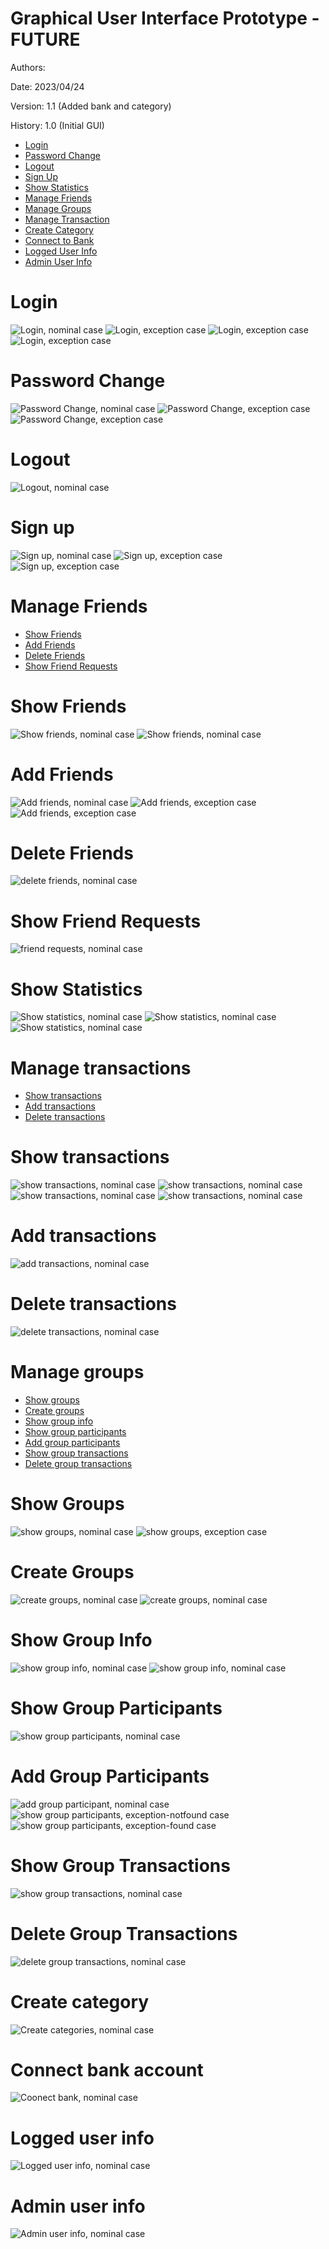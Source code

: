 # Graphical User Interface Prototype - FUTURE

Authors:

Date: 2023/04/24

Version: 1.1 (Added bank and category)

History: 1.0 (Initial GUI)

-   [Login](#login)
-   [Password Change](#password-change)
-   [Logout](#logout)
-   [Sign Up](#sign-up)
-   [Show Statistics](#show-statistics)
-   [Manage Friends](#manage-friends)
-   [Manage Groups](#manage-groups)
-   [Manage Transaction](#manage-transaction)
-   [Create Category](#create-category)
-   [Connect to Bank](#connect-bank-account)
-   [Logged User Info](#logged-user-info)
-   [Admin User Info](#admin-user-info)

# Login

<img src="assets/GUIV2/login-nominal.png" alt="Login, nominal case">
<img src="assets/GUIV2/login-exception-email.png" alt="Login, exception case">
<img src="assets/GUIV2/login-exception-password.png" alt="Login, exception case">
<img src="assets/GUIV2/login-exception-blocked.png" alt="Login, exception case">

# Password Change

<img src="assets/GUIV2/password-change-nominal.png" alt="Password Change, nominal case">
<img src="assets/GUIV2/password-change-exception-email.png" alt="Password Change, exception case">
<img src="assets/GUIV2/password-change-exception-password.png" alt="Password Change, exception case">

# Logout

<img  src="assets/GUIV2/logout-nominal.png" alt="Logout, nominal case">

# Sign up

<img src="assets/GUIV2/signup-nominal.png" alt="Sign up, nominal case">
<img src="assets/GUIV2/signup-exception-username.png" alt="Sign up, exception case">
<img src="assets/GUIV2/signup-exception-email.png" alt="Sign up, exception case">

# Manage Friends

-   [Show Friends](#show-friends)
-   [Add Friends](#add-friends)
-   [Delete Friends](#delete-friends)
-   [Show Friend Requests](#show-friend-requests)

# Show Friends

<img src="assets/GUIV2/friends-nominal.png" alt="Show friends, nominal case">
<img src="assets/GUIV2/friends-nominal-1.png" alt="Show friends, nominal case">

# Add Friends

<img src="assets/GUIV2/add-friend-nominal.png" alt="Add friends, nominal case">
<img src="assets/GUIV2/add-friend-exception-email.png" alt="Add friends, exception case">
<img src="assets/GUIV2/add-friend-exception-username.png" alt="Add friends, exception case">

# Delete Friends

<img src="assets/GUIV2/delete-friend-nominal.png" alt="delete friends, nominal case">

# Show Friend Requests

<img src="assets/GUIV2/friends-requests-nominal.png" alt="friend requests, nominal case">

# Show Statistics

<img src="assets/GUIV2/show-statistics-nominal.png" alt="Show statistics, nominal case">
<img src="assets/GUIV2/show-statistics-nominal-1.png" alt="Show statistics, nominal case">
<img src="assets/GUIV2/show-statistics-nominal-2.png" alt="Show statistics, nominal case">

# Manage transactions

-   [Show transactions](#show-transactions)
-   [Add transactions](#add-transactions)
-   [Delete transactions](#delete-transactions)

# Show transactions

<img src="assets/GUIV2/show-transaction-nominal.png" alt="show transactions, nominal case">
<img src="assets/GUIV2/show-transaction-filtered-nominal.png" alt="show transactions, nominal case">
<img src="assets/GUIV2/show-transaction-filtered-nominal-1.png" alt="show transactions, nominal case">
<img src="assets/GUIV2/show-transaction-filtered-nominal-2.png" alt="show transactions, nominal case">

# Add transactions

<img src="assets/GUIV2/add-transaction-nominal.png" alt="add transactions, nominal case">

# Delete transactions

<img src="assets/GUIV2/delete-transaction-nominal.png" alt="delete transactions, nominal case">

# Manage groups

-   [Show groups](#show-groups)
-   [Create groups](#add-groups)
-   [Show group info](#show-group-info)
-   [Show group participants](#show-group-participants)
-   [Add group participants](#add-group-participants)
-   [Show group transactions](#show-group-transactions)
-   [Delete group transactions](#delete-group-transactions)

# Show Groups

<img src="assets/GUIV2/show-group-nominal.png" alt="show groups, nominal case">
<img src="assets/GUIV2/show-group-exception-empty.png" alt="show groups, exception case">

# Create Groups

<img src="assets/GUIV2/create-group-nominal.png" alt="create groups, nominal case">
<img src="assets/GUIV2/create-group-nominal-1.png" alt="create groups, nominal case">

# Show Group Info

<img src="assets/GUIV2/group-info-nominal.png" alt="show group info, nominal case">
<img src="assets/GUIV2/group-info-budget-nominal.png" alt="show group info, nominal case">

# Show Group Participants

<img src="assets/GUIV2/group-partecipants-nominal.png" alt="show group participants, nominal case">

# Add Group Participants

<img src="assets/GUIV2/add-group-partecipant-nominal.png" alt="add group participant, nominal case">
<img src="assets/GUIV2/add-group-partecipant-exception-notfound.png" alt="show group participants, exception-notfound case">
<img src="assets/GUIV2/add-group-partecipant-exception-already-in.png" alt="show group participants, exception-found case">

# Show Group Transactions

<img src="assets/GUIV2/group-transactions-nominal.png" alt="show group transactions, nominal case">

# Delete Group Transactions

<img src="assets/GUIV2/delete-group-transactions-nominal.png" alt="delete group transactions, nominal case">

# Create category

<img src="assets/GUIV2/add-category-nominal.png" alt="Create categories, nominal case">

# Connect bank account

<img src="assets/GUIV2/bank-nominal.png" alt="Coonect bank, nominal case">

# Logged user info

<img src="assets/GUIV2/logged-user-info-nominal.png" alt="Logged user info, nominal case">

# Admin user info

<img src="assets/GUIV2/admin-user-info-nominal.png" alt="Admin user info, nominal case">
